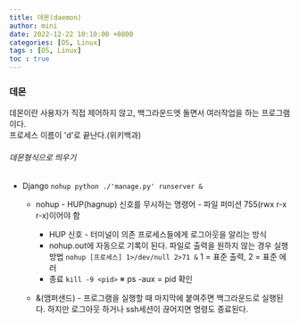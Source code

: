 ```yaml
---
title: 데몬(daemon)
author: mini
date: 2022-12-22 10:10:00 +0800
categories: [OS, Linux]
tags : [OS, Linux]
toc : true
---
```



### 데몬
데몬이란 사용자가 직접 제어하지 않고, 백그라운드엣 돌면서 여러작업을 하는 프로그램이다.  
프로세스 이름이 'd'로 끝난다.(위키백과)

###### 데몬형식으로 띄우기
 - Django
 	`nohup python ./'manage.py' runserver &`
	* nohup - HUP(hagnup) 신호를 무시하는 명령어
					- 파일 퍼미션 755(rwx r-x r-x)이어야 함
		* HUP 신호 - 터미널이 의존 프로세스들에게 로그아웃을 알리는 방식
		- nohup.out에 자동으로 기록이 된다. 파일로 출력을 원하지 않는 경우 실행 방법
			`nohup [프로세스] 1>/dev/null 2>71 &`
			1 = 표준 출력, 2 = 표준 에러  		
		- 종료
		`kill -9 <pid>`
		※ ps -aux  = pid 확인

	* &(앰퍼샌드) - 프로그램을 실행할 때 마지막에 붙여주면 백그라운드로 실행된다. 하지만 로그아웃 하거나 ssh세션이 끊어지면 명령도 종료된다. 


